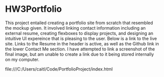 # HW3Portfolio

This project entailed creating a portfolio site from scratch that resembled the mockup given. It involved linking contact information including an external resume, creating flexboxes to display projects, and designing an intuitive UI expereince that is pleasing to the user. Below is a link to the live site. Links to the Resume in the header is active, as well as the Github link in the lower Contact Me section. I have attempted to link a screenshot of the final image, but am unable to create a link due to it being stored internally on my computer.

file:///C:/Users/caitl/Code/PortfolioProject/index.html
